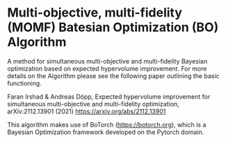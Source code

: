 # Multi-objective, multi-fidelity (MOMF) Batesian Optimization (BO) Algorithm

A method for simultaneous multi-objective and multi-fidelity Bayesian optimization based on expected hypervolume improvement. For more details on the Algorithm please see the following paper outlining the basic functioning. 

Faran Irshad & Andreas Döpp, Expected hypervolume improvement for simultaneous multi-objective and multi-fidelity optimization, arXiv:2112.13901 (2021)
https://arxiv.org/abs/2112.13901

This algorithm makes use of BoTorch (https://botorch.org), which is a Bayesian Optimization framework developed on the Pytorch domain.
